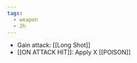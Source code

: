 ```yaml
---
tags:
  - weapon
  - 2h
---
```


* Gain attack: [[Long Shot]]
* [[ON ATTACK HIT]]: Apply X [[POISON]]